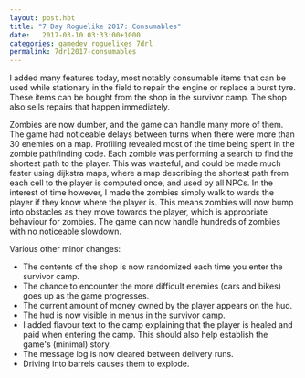 ```yaml
---
layout: post.hbt
title: "7 Day Roguelike 2017: Consumables"
date:   2017-03-10 03:33:00+1000
categories: gamedev roguelikes 7drl
permalink: 7drl2017-consumables
---
```


I added many features today, most notably consumable items that can be used
while stationary in the field to repair the engine or replace a burst tyre.
These items can be bought from the shop in the survivor camp. The shop also
sells repairs that happen immediately.

Zombies are now dumber, and the game can handle many more of them.
The game had noticeable delays between turns when there were more than 30
enemies on a map. Profiling revealed most of the time being spent in the zombie
pathfinding code. Each zombie was performing a search to find the shortest path
to the player. This was wasteful, and could be made much faster using dijkstra
maps, where a map describing the shortest path from each cell to the player is
computed once, and used by all NPCs. In the interest of time however, I made
the zombies simply walk to wards the
player if they know where the player is. This means zombies will now bump into
obstacles as they move towards the player, which is appropriate behaviour for
zombies. The game can now handle hundreds of zombies with no noticeable slowdown.

Various other minor changes:
 - The contents of the shop is now randomized each time you enter the survivor
camp.
 - The chance to encounter the more difficult enemies (cars and bikes) goes up as
the game progresses.
 - The current amount of money owned by the player appears on the hud.
 - The hud is now visible in menus in the survivor camp.
 - I added flavour text to the camp explaining that the player is healed and
   paid when entering the camp. This should also help establish the game's
   (minimal) story.
 - The message log is now cleared between delivery runs.
 - Driving into barrels causes them to explode.
